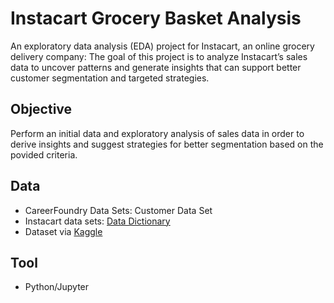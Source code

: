 # Instacart Grocery Basket Analysis
An exploratory data analysis (EDA) project for Instacart, an online grocery delivery company: The goal of this project is to analyze Instacart’s sales data to uncover patterns and generate insights that can support better customer segmentation and targeted strategies.

## Objective
Perform an initial data and exploratory analysis of sales data in order to derive insights and suggest strategies for better segmentation based on the povided criteria.

## Data
* CareerFoundry Data Sets: Customer Data Set
* Instacart data sets: [Data Dictionary](https://gist.github.com/jeremystan/c3b39d947d9b88b3ccff3147dbcf6c6b)
* Dataset via [Kaggle](https://www.kaggle.com/datasets/yasserh/instacart-online-grocery-basket-analysis-dataset)

## Tool
* Python/Jupyter

